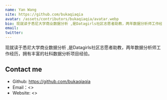 ```yaml
---
name: Yan Wang
site: https://github.com/bukaqiaqia
avatar: /assets/contributors/bukaqiaqia/avatar.webp
bio: 现就读于悉尼大学商业数据分析 ,是Datagirls社区志愿者助教，两年数据分析师工作经历，拥有丰富的社科数据分析项目经验。
email: 
twitter: 
---
```


现就读于悉尼大学商业数据分析 ,是Datagirls社区志愿者助教，两年数据分析师工作经历，拥有丰富的社科数据分析项目经验。

## Contact me

- Github: <https://github.com/bukaqiaqia>
- Email：<>
- Website: <>
